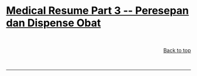 <h1><a href="https://simplifier.net/guide/SATUSEHAT-FHIR-R4-Implementation-Guide/Home/UseCase/MedicalResume/MedicalResume3.page.md?version=current"  style="color:black">Medical Resume Part 3 -- Peresepan dan Dispense Obat</a></h1>


<br>
<p style="text-align:right"><a href="#">Back to top</a></p>
<br>
<hr>